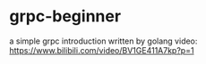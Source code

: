 # grpc-beginner
a simple grpc introduction written by golang
video: https://www.bilibili.com/video/BV1GE411A7kp?p=1
